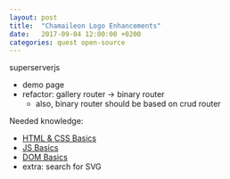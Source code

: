 ```yaml
---
layout: post
title:  "Chamaileon Logo Enhancements"
date:   2017-09-04 12:00:00 +0200
categories: quest open-source
---
```


superserverjs
 
 - demo page
 - refactor: gallery router -> binary router
   - also, binary router should be based on crud router

Needed knowledge:

 - [HTML & CSS Basics][html-css]
 - [JS Basics][js-basics]
 - [DOM Basics][dom-basics]
 - extra: search for SVG


[html-css]: /knowledge-base/#the-basics-of-html--css
[templating-langs]: /knowledge-base/#templating-languages--blogs
[js-basics]: /knowledge-base/#js-basics
[dom-basics]: /knowledge-base/#javascript--the-dom---the-basics